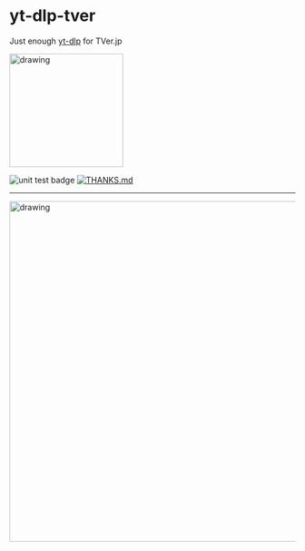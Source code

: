 # yt-dlp-tver 
Just enough [yt-dlp](https://github.com/yt-dlp/yt-dlp) for TVer.jp

<img src="https://github.com/kuriho/script.module.yt-dlp-tver/blob/master/icon.png?raw=true" alt="drawing" width="200"/>

![unit test badge](https://github.com/kuriho/script.module.yt-dlp-tver/actions/workflows/test.yml/badge.svg)
[![THANKS.md](https://img.shields.io/badge/THANKS-md-ff69b4.svg)](THANKS.md)

---

<img src="https://github.com/kuriho/script.module.yt-dlp-tver/blob/master/media/ci.png?raw=true" alt="drawing" width="600"/>

